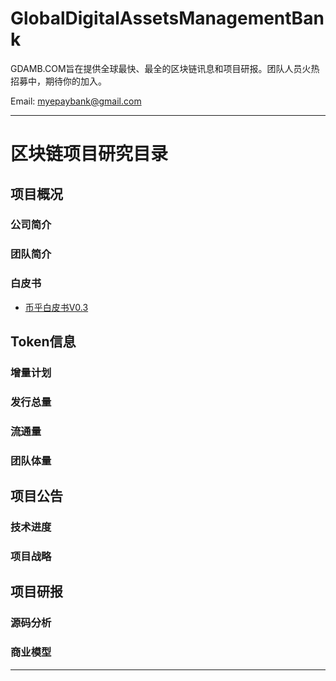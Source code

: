 # GlobalDigitalAssetsManagementBank
GDAMB.COM旨在提供全球最快、最全的区块链讯息和项目研报。团队人员火热招募中，期待你的加入。

Email: myepaybank@gmail.com

----------------
# 区块链项目研究目录

## 项目概况

### 公司简介
### 团队简介
### 白皮书
* [币乎白皮书V0.3](https://github.com/GDAMB/GlobalDigitalAssetsManagementBank/blob/master/BiHu-Research-GDAMB/BIHU-White-Paper-V0.3-CH.pdf)

## Token信息

### 增量计划
### 发行总量 
### 流通量 
### 团队体量

## 项目公告

### 技术进度
### 项目战略

## 项目研报

### 源码分析
### 商业模型

----------------
